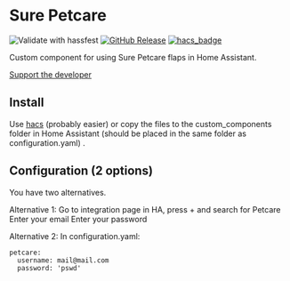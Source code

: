 # Sure Petcare
![Validate with hassfest](https://github.com/Danielhiversen/home_assistant_adax/workflows/Validate%20with%20hassfest/badge.svg)
[![GitHub Release][releases-shield]][releases]
[![hacs_badge](https://img.shields.io/badge/HACS-Custom-orange.svg)](https://github.com/custom-components/hacs)

Custom component for using Sure Petcare flaps in Home Assistant.

[Support the developer](http://paypal.me/dahoiv)


## Install
Use [hacs](https://hacs.xyz/) (probably easier) or copy the files to the custom_components folder in Home Assistant (should be placed in the same folder as configuration.yaml) .

## Configuration (2 options)

You have two alternatives. 

Alternative 1:
Go to integration page in HA, press + and search for Petcare
Enter your email
Enter your password

Alternative 2:
In configuration.yaml:

```
petcare:
  username: mail@mail.com
  password: 'pswd'

```



[releases]: https://github.com/Danielhiversen/home_assistant_petcare/releases
[releases-shield]: https://img.shields.io/github/release/Danielhiversen/home_assistant_petcare.svg?style=popout
[downloads-total-shield]: https://img.shields.io/github/downloads/Danielhiversen/home_assistant_petcare/total
[hacs-shield]: https://img.shields.io/badge/HACS-Default-orange.svg
[hacs]: https://hacs.xyz/docs/default_repositories
